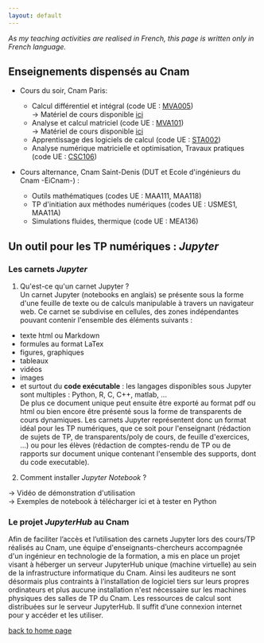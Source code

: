 ```yaml
---
layout: default
---  
```


_As my teaching activities are realised in French, this page is written only in French language._

## Enseignements dispensés au Cnam

* Cours du soir, Cnam Paris:  
  + Calcul différentiel et intégral (code UE : [MVA005](http://formation.cnam.fr/rechercher-par-discipline/calcul-differentiel-et-integral-208544.kjsp))  
→ Matériel de cours disponible [ici](http://maths.cnam.fr/spip.php?article318)  
  + Analyse et calcul matriciel (code UE : [MVA101](http://formation.cnam.fr/rechercher-par-discipline/analyse-et-calcul-matriciel-208548.kjsp))  
→ Matériel de cours disponible [ici](http://maths.cnam.fr/spip.php?article416)  
  + Apprentissage des logiciels de calcul (code UE : [STA002](http://formation.cnam.fr/rechercher-par-discipline/apprentissage-des-logiciels-de-calcul-1004085.kjsp))  
  + Analyse numérique matricielle et optimisation, Travaux pratiques (code UE : [CSC106](http://formation.cnam.fr/rechercher-par-discipline/analyse-numerique-matricielle-et-optimisation-travaux-pratiques-207977.kjsp))  
  
* Cours alternance, Cnam Saint-Denis (DUT et Ecole d'ingénieurs du Cnam -EiCnam-) :  
  + Outils mathématiques (codes UE : MAA111, MAA118)  
  + TP d'initiation aux méthodes numériques (codes UE : USMES1, MAA11A)  
  + Simulations fluides, thermique (code UE : MEA136)  
  

## Un outil pour les TP numériques : _Jupyter_

### Les carnets _Jupyter_

1. Qu'est-ce qu'un carnet Jupyter ?  
Un carnet Jupyter (notebooks en anglais) se présente sous la forme d'une feuille de texte ou de calculs manipulable à travers un navigateur web. Ce carnet se subdivise en cellules, des zones indépendantes pouvant contenir l'ensemble des éléments suivants :
  - texte html ou Markdown  
  - formules au format LaTex  
  - figures, graphiques  
  - tableaux  
  - vidéos  
  - images  
  - et surtout du **code exécutable** : les langages disponibles sous Jupyter sont multiples : Python, R, C, C++, matlab, ...  
De plus ce document unique peut ensuite être exporté au format pdf ou html ou bien encore être présenté sous la forme de transparents de cours dynamiques. Les carnets Jupyter représentent donc un format idéal pour les TP numériques, que ce soit pour l'enseignant (rédaction de sujets de TP, de transparents/poly de cours, de feuille d'exercices, ...) ou pour les élèves (rédaction de comptes-rendu de TP ou de rapports sur document unique contenant l'ensemble des supports, dont du code executable).

2. Comment installer _Jupyter Notebook_ ?  

→ Vidéo de démonstration d'utilisation  
→ Exemples de notebook à télécharger ici et à tester en Python

### Le projet _JupyterHub_ au Cnam

Afin de faciliter l’accès et l’utilisation des carnets Jupyter lors des cours/TP réalisés au Cnam, une équipe d'enseignants-chercheurs accompagnée d'un ingénieur en technologie de la formation, a mis en place un projet visant à héberger un serveur JupyterHub unique (machine virtuelle) au sein de la infrastructure informatique du Cnam. Ainsi les auditeurs ne sont désormais plus contraints à l’installation de logiciel tiers sur leurs propres ordinateurs et plus aucune installation n'est nécessaire sur les machines physiques des salles de TP du Cnam. Les ressources de calcul sont distribuées sur le serveur JupyterHub. Il suffit d’une connexion internet pour y accéder et les utiliser.

[back to home page](./)
